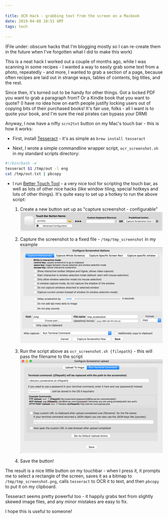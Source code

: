 ```yaml
---

title: OCR Hack - grabbing text from the screen on a Macbook
date: 2019-04-08 10:51 GMT
tags: tech

---
```


(File under: obscure hacks that I'm blogging mostly so I can re-create them in the future when
I've forgotten what I did to make this work)

This is a neat hack I worked out a couple of months ago, while I was scanning in some recipes -
I wanted a way to easily grab some text from a photo, repeatedly - and more, I wanted to grab
a section of a page, because often recipes are laid out in strange ways, tables
of contents, big titles, and the rest.

Since then, it's turned out to be handy for other things.  Got a locked PDF you want to
grab a paragraph from?  Or a Kindle book that you want to quote?  (I have no idea how on
earth people justify locking users out of copying bits of their purchased books!  It's fair
use, folks - all I want is to quote your book, and I'm sure the real pirates can
bypass your DRM)

Anyway, I now have a nifty `scrn2txt` button on my Mac's touch bar - this is how it works:

* First, install [Tesseract](https://github.com/tesseract-ocr/tesseract/wiki) - it's as simple as `brew install tesseract`

* Next, I wrote a simple commandline wrapper script, `ocr_screenshot.sh` in my standard scripts directory:

~~~bash
#!/bin/bash -e
tesseract $1 /tmp/out -l eng
cat /tmp/out.txt | pbcopy
~~~

* I run [Better Touch Tool](https://folivora.ai/) - a very nice tool for scripting the touch bar, as well as lots of
other nice hacks (like window tiling, special hotkeys and lots of other things).  It's quite easy to set up
a hotkey to run the above script:

    1. Create a new button set up as "capture screenshot - configurable"
![better touch tool screenshot"](2019-04-08-ocr-hack-grabbing-text-from-the-screen-on-a-macbook/image1.png)

    1. Capture the screenshot to a fixed file - `/tmp/tmp_screenshot` in my example
![better touch tool screenshot"](2019-04-08-ocr-hack-grabbing-text-from-the-screen-on-a-macbook/image2.png)

    1. Run the script above as `ocr_screenshot.sh {filepath}` - this will pass the filename to the script
![better touch tool screenshot"](2019-04-08-ocr-hack-grabbing-text-from-the-screen-on-a-macbook/image3.png)

    1. Save the button!

The result is a nice little button on my touchbar - when I press it, it prompts me to select a rectangle of the screen, saves it as a bitmap to `/tmp/tmp_screenshot.png`, calls `tesseract` to OCR it to text, and then `pbcopy` to put it on my clipboard.

Tesseract seems pretty powerful too - it happily grabs text from slightly skewed image files, and any minor mistakes are easy to fix.

I hope this is useful to someone!
